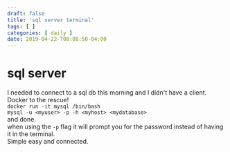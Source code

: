 ```yaml
---
draft: false
title: 'sql server terminal'
tags: [ ]
categories: [ daily ]
date: 2019-04-22-T08:08:50-04:00
---
```


# sql server
I needed to connect to a sql db this morning and I didn't have a client.  Docker to the rescue! <br>
`docker run -it mysql /bin/bash` <br>
`mysql -u <myuser> -p -h <myhost> <mydatabase>` <br> 
and done. <br>
when using the `-p` flag it will prompt you for the password instead of having it in the terminal. <br>
Simple easy and connected.

